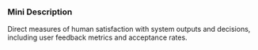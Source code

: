 ### Mini Description

Direct measures of human satisfaction with system outputs and decisions, including user feedback metrics and acceptance rates.
